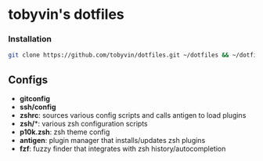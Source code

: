 # tobyvin's dotfiles

### Installation

```sh
git clone https://github.com/tobyvin/dotfiles.git ~/dotfiles && ~/dotfiles/install
```

## Configs

- **gitconfig**
- **ssh/config**
- **zshrc**: sources various config scripts and calls antigen to load plugins
- **zsh/***: various zsh configuration scripts
- **p10k.zsh**: zsh theme config 
- **antigen**: plugin manager that installs/updates zsh plugins
- **fzf**: fuzzy finder that integrates with zsh history/autocompletion
  
